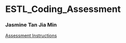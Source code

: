 # ESTL_Coding_Assessment
### Jasmine Tan Jia Min

[Assessment Instructions](https://go.gov.sg/estl-tech-assessment)